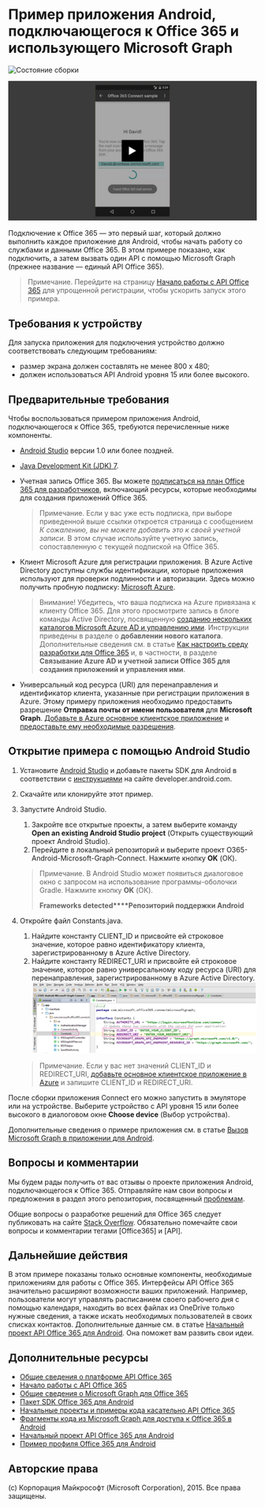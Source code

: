 # Пример приложения Android, подключающегося к Office 365 и использующего Microsoft Graph

![Состояние сборки](https://ricalo.visualstudio.com/_apis/public/build/definitions/06256fa7-d8e5-4ca0-8639-7c00eb6f1fe9/7/badge)

[ ![Пример приложения, подключающегося к Office 365](../readme-images/O365-Android-Connect-video_play_icon.png)](https://www.youtube.com/watch?v=3IQIDFrqhY4 "Щелкните, чтобы просмотреть этот пример в действии")

Подключение к Office 365 — это первый шаг, который должно выполнить каждое приложение для Android, чтобы начать работу со службами и данными Office 365. В этом примере показано, как подключить, а затем вызвать один API с помощью Microsoft Graph (прежнее название — единый API Office 365).
> Примечание. Перейдите на страницу [Начало работы с API Office 365](http://dev.office.com/getting-started/office365apis?platform=option-android#setup) для упрощенной регистрации, чтобы ускорить запуск этого примера.

## Требования к устройству

Для запуска приложения для подключения устройство должно соответствовать следующим требованиям:

* размер экрана должен составлять не менее 800 x 480;
* должен использоваться API Android уровня 15 или более высокого.
 
## Предварительные требования

Чтобы воспользоваться примером приложения Android, подключающегося к Office 365, требуются перечисленные ниже компоненты.

* [Android Studio](http://developer.android.com/sdk/index.html) версии 1.0 или более поздней.
* [Java Development Kit (JDK) 7](http://www.oracle.com/technetwork/java/javase/downloads/jdk7-downloads-1880260.html).
* Учетная запись Office 365. Вы можете [подписаться на план Office 365 для разработчиков](https://profile.microsoft.com/RegSysProfileCenter/wizardnp.aspx?wizid=14b845d0-938c-45af-b061-f798fbb4d170), включающий ресурсы, которые необходимы для создания приложений Office 365.

    > Примечание. Если у вас уже есть подписка, при выборе приведенной выше ссылки откроется страница с сообщением *К сожалению, вы не можете добавить это к своей учетной записи*. В этом случае используйте учетную запись, сопоставленную с текущей подпиской на Office 365.
* Клиент Microsoft Azure для регистрации приложения. В Azure Active Directory доступны службы идентификации, которые приложения используют для проверки подлинности и авторизации. Здесь можно получить пробную подписку: [Microsoft Azure](https://account.windowsazure.com/SignUp).

     > Внимание! Убедитесь, что ваша подписка на Azure привязана к клиенту Office 365. Для этого просмотрите запись в блоге команды Active Directory, посвященную [созданию нескольких каталогов Microsoft Azure AD и управлению ими](http://blogs.technet.com/b/ad/archive/2013/11/08/creating-and-managing-multiple-windows-azure-active-directories.aspx). Инструкции приведены в разделе о **добавлении нового каталога**. Дополнительные сведения см. в статье [Как настроить среду разработки для Office 365](https://msdn.microsoft.com/office/office365/howto/setup-development-environment#bk_CreateAzureSubscription) и, в частности, в разделе **Связывание Azure AD и учетной записи Office 365 для создания приложений и управления ими**.
      
* Универсальный код ресурса (URI) для перенаправления и идентификатор клиента, указанные при регистрации приложения в Azure. Этому примеру приложения необходимо предоставить разрешение **Отправка почты от имени пользователя** для **Microsoft Graph**. [Добавьте в Azure основное клиентское приложение](https://msdn.microsoft.com/office/office365/HowTo/add-common-consent-manually#bk_RegisterNativeApp) и [предоставьте ему необходимые разрешения](https://github.com/OfficeDev/O365-Android-Microsoft-Graph-Connect/wiki/Grant-permissions-to-the-Connect-application-in-Azure).

## Открытие примера с помощью Android Studio

1. Установите [Android Studio](http://developer.android.com/sdk/index.html) и добавьте пакеты SDK для Android в соответствии с [инструкциями](http://developer.android.com/sdk/installing/adding-packages.html) на сайте developer.android.com.
2. Скачайте или клонируйте этот пример.
3. Запустите Android Studio.
	1. Закройте все открытые проекты, а затем выберите команду **Open an existing Android Studio project** (Открыть существующий проект Android Studio).
	2. Перейдите в локальный репозиторий и выберите проект O365-Android-Microsoft-Graph-Connect. Нажмите кнопку **OK** (ОК).
	
	> Примечание. В Android Studio может появиться диалоговое окно с запросом на использование программы-оболочки Gradle. Нажмите кнопку **OK** (ОК).
	> 
	> **Frameworks detected****Репозиторий поддержки Android**
4. Откройте файл Constants.java.
	1. Найдите константу CLIENT_ID и присвойте ей строковое значение, которое равно идентификатору клиента, зарегистрированному в Azure Active Directory.
	2. Найдите константу REDIRECT_URI и присвойте ей строковое значение, которое равно универсальному коду ресурса (URI) для перенаправления, зарегистрированному в Azure Active Directory. ![Пример приложения, подключающегося к Office 365](../readme-images/O365-Android-Connect-Constants.png "Значения идентификатора клиента и универсального кода ресурса (URI) для перенаправления в файле Constants")

    > Примечание. Если у вас нет значений CLIENT_ID и REDIRECT_URI, [добавьте основное клиентское приложение в Azure](https://msdn.microsoft.com/ru-ru/library/azure/dn132599.aspx#BKMK_Adding) и запишите CLIENT_ID и REDIRECT_URI.

После сборки приложения Connect его можно запустить в эмуляторе или на устройстве. Выберите устройство с API уровня 15 или более высокого в диалоговом окне **Choose device** (Выбор устройства).

Дополнительные сведения о примере приложения см. в статье [Вызов Microsoft Graph в приложении для Android](https://graph.microsoft.io/ru-ru/docs/platform/android).

## Вопросы и комментарии

Мы будем рады получить от вас отзывы о проекте приложения Android, подключающегося к Office 365. Отправляйте нам свои вопросы и предложения в раздел этого репозитория, посвященный [проблемам](https://github.com/OfficeDev/O365-Android-Microsoft-Graph-Connect/issues).

Общие вопросы о разработке решений для Office 365 следует публиковать на сайте [Stack Overflow](http://stackoverflow.com/questions/tagged/Office365+API). Обязательно помечайте свои вопросы и комментарии тегами [Office365] и [API].

## Дальнейшие действия

В этом примере показаны только основные компоненты, необходимые приложениям для работы с Office 365. Интерфейсы API Office 365 значительно расширяют возможности ваших приложений. Например, пользователи могут управлять расписанием своего рабочего дня с помощью календаря, находить во всех файлах из OneDrive только нужные сведения, а также искать необходимых пользователей в своих списках контактов. Дополнительные данные см. в статье [Начальный проект API Office 365 для Android](https://github.com/officedev/O365-Android-Start/). Она поможет вам развить свои идеи.
  
## Дополнительные ресурсы

* [Общие сведения о платформе API Office 365](https://msdn.microsoft.com/office/office365/howto/platform-development-overview)
* [Начало работы с API Office 365](http://dev.office.com/getting-started/office365apis)
* [Общие сведения о Microsoft Graph для Office 365](http://graph.microsoft.io)
* [Пакет SDK Office 365 для Android](https://github.com/OfficeDev/Office-365-SDK-for-Android)
* [Начальные проекты и примеры кода касательно API Office 365](https://msdn.microsoft.com/office/office365/howto/starter-projects-and-code-samples)
* [Фрагменты кода из Microsoft Graph для доступа к Office 365 в Android](https://github.com/OfficeDev/O365-Android-Microsoft-Graph-Snippets)
* [Начальный проект API Office 365 для Android](https://github.com/OfficeDev/O365-Android-Start)
* [Пример профиля Office 365 для Android](https://github.com/OfficeDev/O365-Android-Profile)


## Авторские права
(c) Корпорация Майкрософт (Microsoft Corporation), 2015. Все права защищены.
